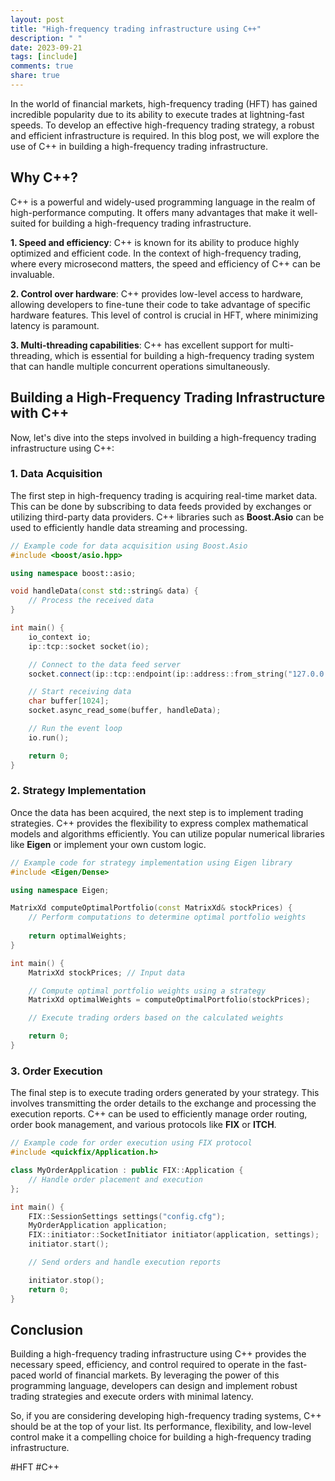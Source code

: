 ```yaml
---
layout: post
title: "High-frequency trading infrastructure using C++"
description: " "
date: 2023-09-21
tags: [include]
comments: true
share: true
---
```


In the world of financial markets, high-frequency trading (HFT) has gained incredible popularity due to its ability to execute trades at lightning-fast speeds. To develop an effective high-frequency trading strategy, a robust and efficient infrastructure is required. In this blog post, we will explore the use of C++ in building a high-frequency trading infrastructure.

## Why C++?

C++ is a powerful and widely-used programming language in the realm of high-performance computing. It offers many advantages that make it well-suited for building a high-frequency trading infrastructure.

**1. Speed and efficiency**: C++ is known for its ability to produce highly optimized and efficient code. In the context of high-frequency trading, where every microsecond matters, the speed and efficiency of C++ can be invaluable.

**2. Control over hardware**: C++ provides low-level access to hardware, allowing developers to fine-tune their code to take advantage of specific hardware features. This level of control is crucial in HFT, where minimizing latency is paramount.

**3. Multi-threading capabilities**: C++ has excellent support for multi-threading, which is essential for building a high-frequency trading system that can handle multiple concurrent operations simultaneously.

## Building a High-Frequency Trading Infrastructure with C++

Now, let's dive into the steps involved in building a high-frequency trading infrastructure using C++:

### 1. Data Acquisition

The first step in high-frequency trading is acquiring real-time market data. This can be done by subscribing to data feeds provided by exchanges or utilizing third-party data providers. C++ libraries such as **Boost.Asio** can be used to efficiently handle data streaming and processing.

```cpp
// Example code for data acquisition using Boost.Asio
#include <boost/asio.hpp>

using namespace boost::asio;

void handleData(const std::string& data) {
    // Process the received data
}

int main() {
    io_context io;
    ip::tcp::socket socket(io);

    // Connect to the data feed server
    socket.connect(ip::tcp::endpoint(ip::address::from_string("127.0.0.1"), 1234));

    // Start receiving data
    char buffer[1024];
    socket.async_read_some(buffer, handleData);

    // Run the event loop
    io.run();

    return 0;
}
```

### 2. Strategy Implementation

Once the data has been acquired, the next step is to implement trading strategies. C++ provides the flexibility to express complex mathematical models and algorithms efficiently. You can utilize popular numerical libraries like **Eigen** or implement your own custom logic.

```cpp
// Example code for strategy implementation using Eigen library
#include <Eigen/Dense>

using namespace Eigen;

MatrixXd computeOptimalPortfolio(const MatrixXd& stockPrices) {
    // Perform computations to determine optimal portfolio weights
    
    return optimalWeights;
}

int main() {
    MatrixXd stockPrices; // Input data

    // Compute optimal portfolio weights using a strategy
    MatrixXd optimalWeights = computeOptimalPortfolio(stockPrices);

    // Execute trading orders based on the calculated weights

    return 0;
}
```

### 3. Order Execution

The final step is to execute trading orders generated by your strategy. This involves transmitting the order details to the exchange and processing the execution reports. C++ can be used to efficiently manage order routing, order book management, and various protocols like **FIX** or **ITCH**.

```cpp
// Example code for order execution using FIX protocol
#include <quickfix/Application.h>

class MyOrderApplication : public FIX::Application {
    // Handle order placement and execution
};

int main() {
    FIX::SessionSettings settings("config.cfg");
    MyOrderApplication application;
    FIX::initiator::SocketInitiator initiator(application, settings);
    initiator.start();

    // Send orders and handle execution reports

    initiator.stop();
    return 0;
}
```

## Conclusion

Building a high-frequency trading infrastructure using C++ provides the necessary speed, efficiency, and control required to operate in the fast-paced world of financial markets. By leveraging the power of this programming language, developers can design and implement robust trading strategies and execute orders with minimal latency.

So, if you are considering developing high-frequency trading systems, C++ should be at the top of your list. Its performance, flexibility, and low-level control make it a compelling choice for building a high-frequency trading infrastructure.

#HFT #C++